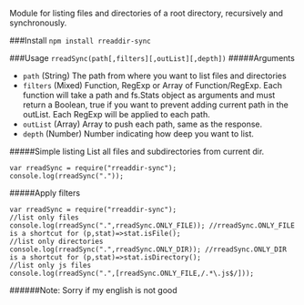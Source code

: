 Module for listing files and directories of a root directory, recursively and synchronously.

###Install
`npm install rreaddir-sync`

###Usage
`rreadSync(path[,filters][,outList][,depth])`
#####Arguments
* `path` (String) The path from where you want to list files and directories
* `filters` (Mixed) Function, RegExp or Array of Function/RegExp. Each function will take a path and fs.Stats object as arguments and must return a Boolean, true if you want to prevent adding current path in the outList. Each RegExp will be applied to each path.
* `outList` (Array) Array to push each path, same as the response.
* `depth` (Number) Number indicating how deep you want to list.

#####Simple listing
List all files and subdirectories from current dir.
```
var rreadSync = require("rreaddir-sync");
console.log(rreadSync("."));
```
#####Apply filters
```
var rreadSync = require("rreaddir-sync");
//list only files
console.log(rreadSync(".",rreadSync.ONLY_FILE)); //rreadSync.ONLY_FILE is a shortcut for (p,stat)=>stat.isFile();
//list only directories
console.log(rreadSync(".",rreadSync.ONLY_DIR)); //rreadSync.ONLY_DIR is a shortcut for (p,stat)=>stat.isDirectory();
//list only js files
console.log(rreadSync(".",[rreadSync.ONLY_FILE,/.*\.js$/]));
```
######Note: Sorry if my english is not good

